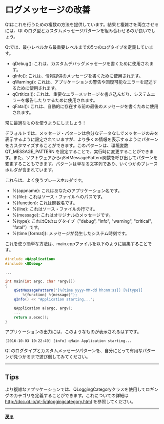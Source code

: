 # ログメッセージの改善

Qtはこれを行うための複数の方法を提供しています。結果と複雑さを両立させるには、Qt のログ型とカスタムメッセージパターンを組み合わせるのが良いでしょう。

Qtでは、最小レベルから最重要レベルまでの5つのログタイプを定義しています。

* qDebug(): これは、カスタムデバッグメッセージを書くために使用されます。
* qInfo(): これは、情報提供のメッセージを書くために使用されます。
* qWarning(): これは、アプリケーションの警告や回復可能なエラーを記述するために使用されます。
* qCrtitical(): これは、重要なエラーメッセージを書き込んだり、システムエラーを報告したりするために使用されます。
* qFatal(): これは、自動的に存在する前の最後のメッセージを書くために使用されます。

常に最適なものを使うようにしましょう！

デフォルトでは、メッセージ・パターンは余分なデータなしでメッセージのみを表示するように設定されていますが、より多くの情報を表示するようにパターンをカスタマイズすることができます。このパターンは、環境変数 QT_MESSAGE_PATTERN を設定することで、実行時に変更することができます。また、ソフトウェアからqSetMessagePattern関数を呼び出してパターンを変更することもできます。パターンは単なる文字列であり、いくつかのプレースホルダが含まれています。

これらは、よく使うプレースホルダです。

* %{appname}: これはあなたのアプリケーション名です。
* %{file}: これはソース・ファイルへのパスです。
* %{function}: これは関数名です。
* %{line}: これはソース・ファイルの行です。
* %{message}: これはオリジナルのメッセージです。
* %{type}: これはQtのログタイプ（"debug", "info", "warning", "critical", "fatal"）です。
* %{time [format]}: メッセージが発生したシステム時刻です。

これを使う簡単な方法は、main.cppファイルを以下のように編集することです。

```C++
#include <QApplication>
#include <QDebug>

...

int main(int argc, char *argv[])
{
    qSetMessagePattern("[%{time yyyy-MM-dd hh:mm:ss}] [%{type}]
        %{function} %{message}");
    qInfo() << "Application starting...";

    QApplication a(argc, argv);
    ...
    return a.exec();
}
```

アプリケーションの出力には、このようなものが表示されるはずです。

```
[2016-10-03 10:22:40] [info] qMain Application starting...
```

Qt のログタイプとカスタムメッセージパターンを、自分にとって有用なパターンが見つかるまで遊び倒してみてください。

***

## Tips

より複雑なアプリケーションでは、QLoggingCategoryクラスを使用してロギングのカテゴリを定義することができます。これについての詳細は <http://doc.qt.io/qt-5/qloggingcategory.html> を参照してください。

***

**[戻る](../index.html)**
